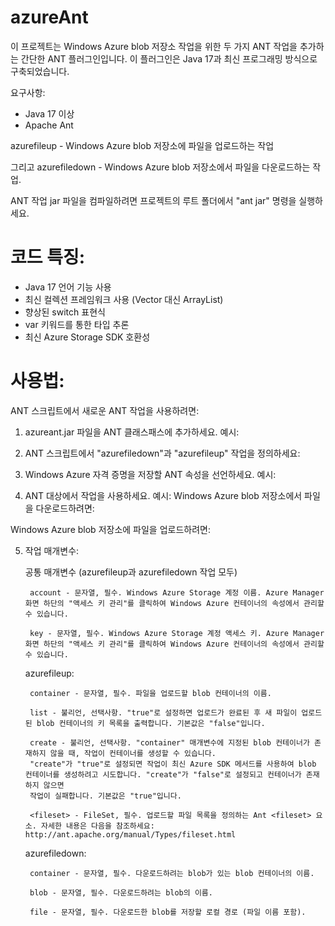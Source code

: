 azureAnt
========

이 프로젝트는 Windows Azure blob 저장소 작업을 위한 두 가지 ANT 작업을 추가하는 간단한 ANT 플러그인입니다. 이 플러그인은 Java 17과 최신 프로그래밍 방식으로 구축되었습니다.

요구사항:
- Java 17 이상
- Apache Ant

azurefileup - Windows Azure blob 저장소에 파일을 업로드하는 작업 

그리고 
azurefiledown - Windows Azure blob 저장소에서 파일을 다운로드하는 작업. 

ANT 작업 jar 파일을 컴파일하려면 프로젝트의 루트 폴더에서 "ant jar" 명령을 실행하세요.

코드 특징:
========
- Java 17 언어 기능 사용
- 최신 컬렉션 프레임워크 사용 (Vector 대신 ArrayList)
- 향상된 switch 표현식
- var 키워드를 통한 타입 추론
- 최신 Azure Storage SDK 호환성

사용법:
========
ANT 스크립트에서 새로운 ANT 작업을 사용하려면:

1. azureant.jar 파일을 ANT 클래스패스에 추가하세요. 예시: 

    <path id="java.myproject.classpath">
        <pathelement location="${build.classes}"/>
        <fileset dir="somefolder">
        	<include name="azureant.jar" />
        </fileset>    	
    </path>
    
2. ANT 스크립트에서 "azurefiledown"과 "azurefileup" 작업을 정의하세요:

<taskdef name="azurefileup" classname="org.citybot.ant.AzureBlobFileUpload" >
     	<classpath>
			<path refid="java.myproject.classpath" />
		</classpath>
</taskdef>

<taskdef name="azurefiledown" classname="org.citybot.ant.AzureBlobFileDownload" >
       	<classpath>
			<path refid="java.myproject.classpath" />
		</classpath>
</taskdef>   

3. Windows Azure 자격 증명을 저장할 ANT 속성을 선언하세요. 예시:

	<property name="azure.key" value="당신의azure키인매우긴문자열" />
	<property name="azure.account" value="azureant" />
	<property name="azure.container" value="testfiles" />
	

4. ANT 대상에서 작업을 사용하세요. 예시: 
Windows Azure blob 저장소에서 파일을 다운로드하려면:

<azurefiledown file="testfiles/azureanttest_download.txt" blob="azureanttest.txt" 
container="${azure.container}" account="${azure.account}" key="${azure.key}"/>

Windows Azure blob 저장소에 파일을 업로드하려면:

<azurefileup container="${azure.container}" list="true" create="true" account="${azure.account}" key="${azure.key}">
    <fileset dir="${env.HOME}/업로드할파일들" includes="*" />
</azurefileup>


5. 작업 매개변수:

    공통 매개변수 (azurefileup과 azurefiledown 작업 모두)
        
        account - 문자열, 필수. Windows Azure Storage 계정 이름. Azure Manager 화면 하단의 "액세스 키 관리"를 클릭하여 Windows Azure 컨테이너의 속성에서 관리할 수 있습니다.
        
        key - 문자열, 필수. Windows Azure Storage 계정 액세스 키. Azure Manager 화면 하단의 "액세스 키 관리"를 클릭하여 Windows Azure 컨테이너의 속성에서 관리할 수 있습니다.
    
    azurefileup:
    
        container - 문자열, 필수. 파일을 업로드할 blob 컨테이너의 이름.
        
        list - 불리언, 선택사항. "true"로 설정하면 업로드가 완료된 후 새 파일이 업로드된 blob 컨테이너의 키 목록을 출력합니다. 기본값은 "false"입니다.
        
        create - 불리언, 선택사항. "container" 매개변수에 지정된 blob 컨테이너가 존재하지 않을 때, 작업이 컨테이너를 생성할 수 있습니다. 
        "create"가 "true"로 설정되면 작업이 최신 Azure SDK 메서드를 사용하여 blob 컨테이너를 생성하려고 시도합니다. "create"가 "false"로 설정되고 컨테이너가 존재하지 않으면 
        작업이 실패합니다. 기본값은 "true"입니다.
        
        <fileset> - FileSet, 필수. 업로드할 파일 목록을 정의하는 Ant <fileset> 요소. 자세한 내용은 다음을 참조하세요: http://ant.apache.org/manual/Types/fileset.html
        
    azurefiledown:
    
        container - 문자열, 필수. 다운로드하려는 blob가 있는 blob 컨테이너의 이름.
        
        blob - 문자열, 필수. 다운로드하려는 blob의 이름.
        
        file - 문자열, 필수. 다운로드한 blob를 저장할 로컬 경로 (파일 이름 포함).